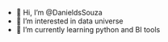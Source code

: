 - 👋 Hi, I’m @DanieldsSouza
- 👀 I’m interested in data universe
- 🌱 I’m currently learning python and BI tools

<!---
DanieldsSouza/DanieldsSouza is a ✨ special ✨ repository because its `README.md` (this file) appears on your GitHub profile.
You can click the Preview link to take a look at your changes.
--->
